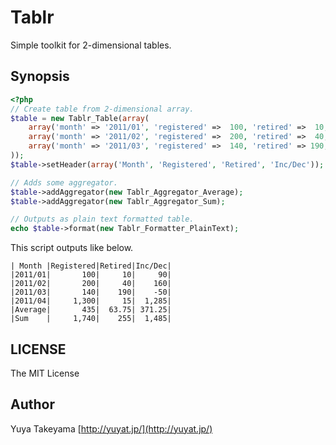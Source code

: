 Tablr
=====

Simple toolkit for 2-dimensional tables.

Synopsis
--------

```php
<?php
// Create table from 2-dimensional array.
$table = new Tablr_Table(array(
    array('month' => '2011/01', 'registered' =>  100, 'retired' =>  10, 'inc_dec' =>   90),
    array('month' => '2011/02', 'registered' =>  200, 'retired' =>  40, 'inc_dec' =>  160),
    array('month' => '2011/03', 'registered' =>  140, 'retired' => 190, 'inc_dec' =>  -50),
));
$table->setHeader(array('Month', 'Registered', 'Retired', 'Inc/Dec'));

// Adds some aggregator.
$table->addAggregator(new Tablr_Aggregator_Average);
$table->addAggregator(new Tablr_Aggregator_Sum);

// Outputs as plain text formatted table.
echo $table->format(new Tablr_Formatter_PlainText);
```

This script outputs like below.

```
| Month |Registered|Retired|Inc/Dec|
|2011/01|       100|     10|     90|
|2011/02|       200|     40|    160|
|2011/03|       140|    190|    -50|
|2011/04|     1,300|     15|  1,285|
|Average|       435|  63.75| 371.25|
|Sum    |     1,740|    255|  1,485|
```

LICENSE
-------

The MIT License

Author
------

Yuya Takeyama [http://yuyat.jp/](http://yuyat.jp/)
